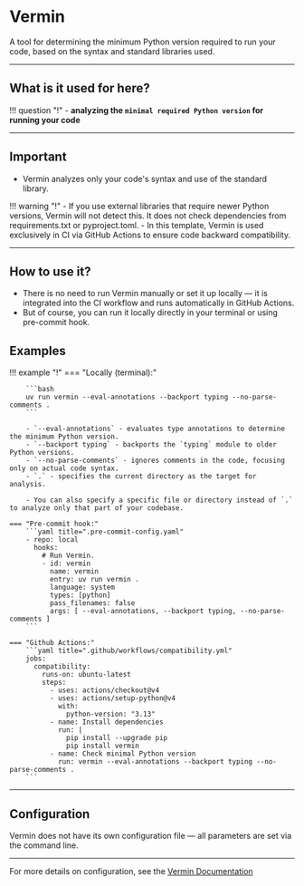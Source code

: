 # Vermin

A tool for determining the minimum Python version required to run your code, based on the syntax and standard libraries used.

---

## What is it used for here?
!!! question "!"
    - **analyzing the `minimal required Python version` for running your code**

---

## Important

- Vermin analyzes only your code's syntax and use of the standard library.

!!! warning "!"
    - If you use external libraries that require newer Python versions, Vermin will not detect this. It does not check dependencies from requirements.txt or pyproject.toml.
    - In this template, Vermin is used exclusively in CI via GitHub Actions to ensure code backward compatibility.

---

## How to use it?

- There is no need to run Vermin manually or set it up locally — it is integrated into the CI workflow and runs automatically in GitHub Actions.
- But of course, you can run it locally directly in your terminal or using pre-commit hook.


## Examples

!!! example "!"
    === "Locally (terminal):"

        ```bash
        uv run vermin --eval-annotations --backport typing --no-parse-comments .
        ```

        - `--eval-annotations` - evaluates type annotations to determine the minimum Python version.
        - `--backport typing` - backports the `typing` module to older Python versions.
        - `--no-parse-comments` - ignores comments in the code, focusing only on actual code syntax.
        - `.` - specifies the current directory as the target for analysis.

        - You can also specify a specific file or directory instead of `.` to analyze only that part of your codebase.

    === "Pre-commit hook:"
        ```yaml title=".pre-commit-config.yaml"
        - repo: local
          hooks:
            # Run Vermin.
            - id: vermin
              name: vermin
              entry: uv run vermin .
              language: system
              types: [python]
              pass_filenames: false
              args: [ --eval-annotations, --backport typing, --no-parse-comments ]
        ```

    === "Github Actions:"
        ```yaml title=".github/workflows/compatibility.yml"
        jobs:
          compatibility:
            runs-on: ubuntu-latest
            steps:
              - uses: actions/checkout@v4
              - uses: actions/setup-python@v4
                with:
                  python-version: "3.13"
              - name: Install dependencies
                run: |
                  pip install --upgrade pip
                  pip install vermin
              - name: Check minimal Python version
                run: vermin --eval-annotations --backport typing --no-parse-comments .
        ```

---

## Configuration

Vermin does not have its own configuration file — all parameters are set via the command line.

---

For more details on configuration, see the [Vermin Documentation](https://github.com/netromdk/vermin)